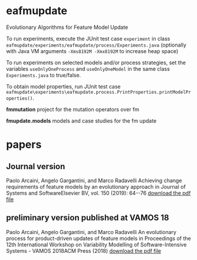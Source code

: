 # eafmupdate
Evolutionary Algorithms for Feature Model Update

To run experiments, execute the JUnit test case `experiment` in class `eafmupdate/experiments/eafmupdate/process/Experiments.java` (optionally with Java VM arguments `-Xms8192M -Xmx8192M` to increase heap space)

To run experiments on selected models and/or process strategies, set the variables `useOnlyOneProcess` and `useOnlyOneModel` in the same class `Experiments.java` to true/false.

To obtain model properties, run JUnit test case `eafmupdate\experiments\eafmupdate.process.PrintProperties.printModelProperties()`.


**fmmutation** project for the mutation operators over fm

**fmupdate.models** models and case studies for the fm update

# papers

## Journal version
Paolo Arcaini, Angelo Gargantini, and Marco Radavelli
Achieving change requirements of feature models by an evolutionary approach
in Journal of Systems and SoftwareElsevier BV, vol. 150 (2019): 64--76
[download the pdf file](http://cs.unibg.it/gargantini/research/papers/vamos2018_SI.pdf)

## preliminary version published at VAMOS 18
Paolo Arcaini, Angelo Gargantini, and Marco Radavelli
An evolutionary process for product-driven updates of feature models
in Proceedings of the 12th International Workshop on Variability Modelling of Software-Intensive Systems - VAMOS 2018ACM Press (2018)
[download the pdf file](http://cs.unibg.it/gargantini/research/papers/2018_vamos.pdf) 

